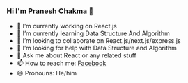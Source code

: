 ### Hi I'm Pranesh Chakma 👋

- 🔭 I’m currently working on  React.js
- 🌱 I’m currently learning  Data Structure And Algorithm
- 👯 I’m looking to collaborate on  React.js/next.js/express.js
- 🤔 I’m looking for help with  Data Structure and Algorithm
- 💬 Ask me about  React or any related stuff
- 📫 How to reach me: [Facebook](https://www.facebook.com/profile.php?id=100010448315616)
- 😄 Pronouns:  He/him

